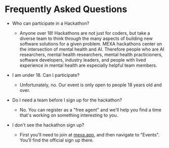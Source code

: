 # Frequently Asked Questions 

* Who can participate in a Hackathon?
  * Anyone over 18! Hackathons are not just for coders, but take a diverse team to think through the many aspects of building new software solutions for a given problem. MEXA hackathons center on the intersection of mental health and AI. Therefore people who are AI researchers, mental health researchers, mental health practicioners, software developers, industry leaders, and people with lived experience in mental health are especially helpful team members. 

* I am under 18. Can I participate?
  * Unfortunately, no. Our event is only open to people 18 years old and over.
    
* Do I need a team before I sign up for the hackathon?
  * No. You can register as a "free agent" and we'll help you find a time that's working on something interesting to you.
    
 * I don't see the hackathon sign up?
   * First you'll need to join at [mexa.app](mexa.app), and then navigate to "Events". You'll find the official sign up there. 
